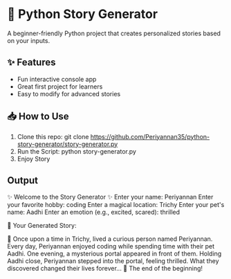# 🐍 Python Story Generator

A beginner-friendly Python project that creates personalized stories based on your inputs.

## ✨ Features

- Fun interactive console app
- Great first project for learners
- Easy to modify for advanced stories

## 📥 How to Use

1. Clone this repo: git clone https://github.com/Periyannan35/python-story-generator/story-generator.py
2. Run the Script: python story-generator.py
3. Enjoy Story

## Output

✨ Welcome to the Story Generator ✨ Enter your name: Periyannan Enter your favorite hobby: coding Enter a magical location: Trichy Enter your pet's name: Aadhi Enter an emotion (e.g., excited, scared): thrilled

📜 Your Generated Story:

🌟 Once upon a time in Trichy, lived a curious person named Periyannan. Every day, Periyannan enjoyed coding while spending time with their pet Aadhi. One evening, a mysterious portal appeared in front of them. Holding Aadhi close, Periyannan stepped into the portal, feeling thrilled. What they discovered changed their lives forever... 🌈 The end of the beginning!

